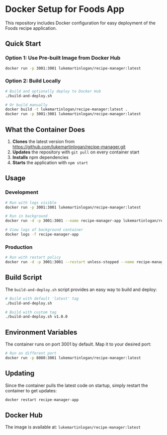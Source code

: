 # Docker Setup for Foods App

This repository includes Docker configuration for easy deployment of the Foods recipe application.

## Quick Start

### Option 1: Use Pre-built Image from Docker Hub
```bash
docker run -p 3001:3001 lukemartinlogan/recipe-manager:latest
```

### Option 2: Build Locally
```bash
# Build and optionally deploy to Docker Hub
./build-and-deploy.sh

# Or build manually
docker build -t lukemartinlogan/recipe-manager:latest .
docker run -p 3001:3001 lukemartinlogan/recipe-manager:latest
```

## What the Container Does

1. **Clones** the latest version from https://github.com/lukemartinlogan/recipe-manager.git
2. **Updates** the repository with `git pull` on every container start
3. **Installs** npm dependencies
4. **Starts** the application with `npm start`

## Usage

### Development
```bash
# Run with logs visible
docker run -p 3001:3001 lukemartinlogan/recipe-manager:latest

# Run in background
docker run -d -p 3001:3001 --name recipe-manager-app lukemartinlogan/recipe-manager:latest

# View logs of background container
docker logs -f recipe-manager-app
```

### Production
```bash
# Run with restart policy
docker run -d -p 3001:3001 --restart unless-stopped --name recipe-manager-app lukemartinlogan/recipe-manager:latest
```

## Build Script

The `build-and-deploy.sh` script provides an easy way to build and deploy:

```bash
# Build with default 'latest' tag
./build-and-deploy.sh

# Build with custom tag
./build-and-deploy.sh v1.0.0
```

## Environment Variables

The container runs on port 3001 by default. Map it to your desired port:

```bash
# Run on different port
docker run -p 8080:3001 lukemartinlogan/recipe-manager:latest
```

## Updating

Since the container pulls the latest code on startup, simply restart the container to get updates:

```bash
docker restart recipe-manager-app
```

## Docker Hub

The image is available at: `lukemartinlogan/recipe-manager:latest`